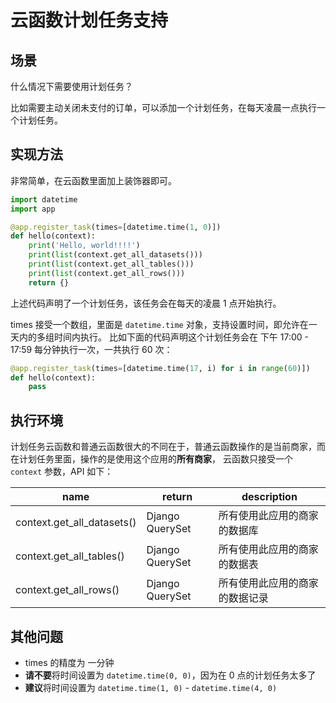 
云函数计划任务支持
=================

## 场景

什么情况下需要使用计划任务？

比如需要主动关闭未支付的订单，可以添加一个计划任务，在每天凌晨一点执行一个计划任务。

## 实现方法

非常简单，在云函数里面加上装饰器即可。

```python
import datetime
import app

@app.register_task(times=[datetime.time(1, 0)])
def hello(context):
    print('Hello, world!!!!')
    print(list(context.get_all_datasets()))
    print(list(context.get_all_tables()))
    print(list(context.get_all_rows()))
    return {}
```

上述代码声明了一个计划任务，该任务会在每天的凌晨 1 点开始执行。

times 接受一个数组，里面是 `datetime.time` 对象，支持设置时间，即允许在一天内的多组时间内执行。
比如下面的代码声明这个计划任务会在 下午 17:00 - 17:59 每分钟执行一次，一共执行 60 次：

```python
@app.register_task(times=[datetime.time(17, i) for i in range(60)])
def hello(context):
    pass
```


## 执行环境

计划任务云函数和普通云函数很大的不同在于，普通云函数操作的是当前商家，而在计划任务里面，操作的是使用这个应用的**所有商家**，
云函数只接受一个 `context` 参数，API 如下：

|name|return|description|
|---|---|---|
|context.get_all_datasets()                   |Django QuerySet      |所有使用此应用的商家的数据库   |
|context.get_all_tables()                     |Django QuerySet      |所有使用此应用的商家的数据表   |
|context.get_all_rows()                       |Django QuerySet      |所有使用此应用的商家的数据记录   |

## 其他问题

- times 的精度为 一分钟
- **请不要**将时间设置为 `datetime.time(0, 0)`，因为在 0 点的计划任务太多了
- **建议**将时间设置为 `datetime.time(1, 0)` - `datetime.time(4, 0)`
